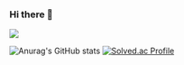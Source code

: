### Hi there 👋

<!--
**NyanPunch/NyanPunch** is a ✨ _special_ ✨ repository because its `README.md` (this file) appears on your GitHub profile.

Here are some ideas to get you started:

- 🔭 I’m currently working on ...
- 🌱 I’m currently learning ...
- 👯 I’m looking to collaborate on ...
- 🤔 I’m looking for help with ...
- 💬 Ask me about ...
- 📫 How to reach me: ...
- 😄 Pronouns: ...
- ⚡ Fun fact: ...
-->
<a href="[https://github.com/NyanPunch](https://nyanpunch.github.io/)" target="_blank"><img src="https://img.shields.io/badge/GitHub-black?style=social&logo=github&logoColor=181717"/></a>


![Anurag's GitHub stats](https://github-readme-stats.vercel.app/api?username=NyanPunch&show_icons=true&theme=default) [![Solved.ac Profile](http://mazassumnida.wtf/api/generate_badge?boj=kkmlouis)](https://solved.ac/kkmlouis)
